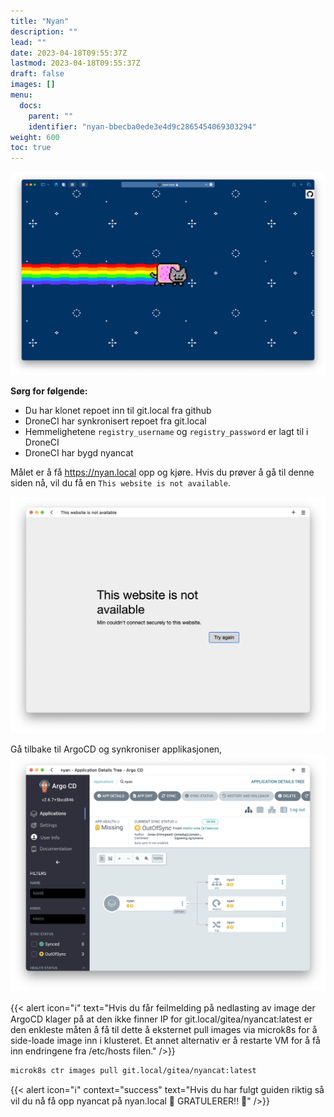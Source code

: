 ```yaml
---
title: "Nyan"
description: ""
lead: ""
date: 2023-04-18T09:55:37Z
lastmod: 2023-04-18T09:55:37Z
draft: false
images: []
menu:
  docs:
    parent: ""
    identifier: "nyan-bbecba0ede3e4d9c2865454069303294"
weight: 600
toc: true
---
```



![NyanCat](nyancat.png)

**Sørg for følgende:**
- Du har klonet repoet inn til git.local fra github
- DroneCI har synkronisert repoet fra git.local
- Hemmelighetene `registry_username` og `registry_password` er lagt til i DroneCI
- DroneCI har bygd nyancat

Målet er å få https://nyan.local opp og kjøre. Hvis du prøver å gå til denne siden nå, vil du få en `This website is not available`.

![This website is not available](nyan.local-unavailable.png)

Gå tilbake til ArgoCD og synkroniser applikasjonen,
![Sync Nyancat](argocd-sync-nyan-app.png)

{{< alert icon="ℹ️" text="Hvis du får feilmelding på nedlasting av image der ArgoCD klager på at den ikke finner IP for git.local/gitea/nyancat:latest er den enkleste måten å få til dette å eksternet pull images via microk8s for å side-loade image inn i klusteret. Et annet alternativ er å restarte VM for å få inn endringene fra /etc/hosts filen." />}}

```shell
microk8s ctr images pull git.local/gitea/nyancat:latest
```
{{< alert icon="ℹ️" context="success" text="Hvis du har fulgt guiden riktig så vil du nå få opp nyancat på nyan.local 👏 GRATULERER!! 👏" />}}
